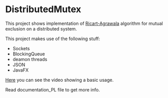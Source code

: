 DistributedMutex
=================

This project shows implementation of <a href="https://en.wikipedia.org/wiki/Ricart%E2%80%93Agrawala_algorithm">Ricart-Agrawala</a> 
algorithm for mutual exclusion on a distributed system.

This project makes use of the following stuff:
<ul>

<li> Sockets </li>
<li> BlockingQueue </li>
<li> deamon threads</li>
<li> JSON </li>
<li> JavaFX </li>
</ul>

<a href="">Here</a> you can see the video showing a basic usage.

Read documentation_PL file to get more info.